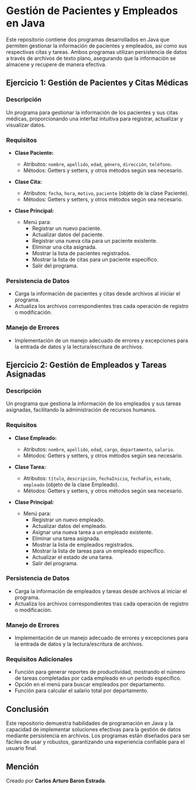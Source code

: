 # Gestión de Pacientes y Empleados en Java

Este repositorio contiene dos programas desarrollados en Java que permiten gestionar la información de pacientes y empleados, así como sus respectivas citas y tareas. Ambos programas utilizan persistencia de datos a través de archivos de texto plano, asegurando que la información se almacene y recupere de manera efectiva.

## Ejercicio 1: Gestión de Pacientes y Citas Médicas

### Descripción
Un programa para gestionar la información de los pacientes y sus citas médicas, proporcionando una interfaz intuitiva para registrar, actualizar y visualizar datos.

### Requisitos
- **Clase Paciente:**
  - Atributos: `nombre`, `apellido`, `edad`, `género`, `dirección`, `teléfono`.
  - Métodos: Getters y setters, y otros métodos según sea necesario.

- **Clase Cita:**
  - Atributos: `fecha`, `hora`, `motivo`, `paciente` (objeto de la clase Paciente).
  - Métodos: Getters y setters, y otros métodos según sea necesario.

- **Clase Principal:**
  - Menú para:
    - Registrar un nuevo paciente.
    - Actualizar datos del paciente.
    - Registrar una nueva cita para un paciente existente.
    - Eliminar una cita asignada.
    - Mostrar la lista de pacientes registrados.
    - Mostrar la lista de citas para un paciente específico.
    - Salir del programa.

### Persistencia de Datos
- Carga la información de pacientes y citas desde archivos al iniciar el programa.
- Actualiza los archivos correspondientes tras cada operación de registro o modificación.

### Manejo de Errores
- Implementación de un manejo adecuado de errores y excepciones para la entrada de datos y la lectura/escritura de archivos.

## Ejercicio 2: Gestión de Empleados y Tareas Asignadas

### Descripción
Un programa que gestiona la información de los empleados y sus tareas asignadas, facilitando la administración de recursos humanos.

### Requisitos
- **Clase Empleado:**
  - Atributos: `nombre`, `apellido`, `edad`, `cargo`, `departamento`, `salario`.
  - Métodos: Getters y setters, y otros métodos según sea necesario.

- **Clase Tarea:**
  - Atributos: `título`, `descripción`, `fechaInicio`, `fechaFin`, `estado`, `empleado` (objeto de la clase Empleado).
  - Métodos: Getters y setters, y otros métodos según sea necesario.

- **Clase Principal:**
  - Menú para:
    - Registrar un nuevo empleado.
    - Actualizar datos del empleado.
    - Asignar una nueva tarea a un empleado existente.
    - Eliminar una tarea asignada.
    - Mostrar la lista de empleados registrados.
    - Mostrar la lista de tareas para un empleado específico.
    - Actualizar el estado de una tarea.
    - Salir del programa.

### Persistencia de Datos
- Carga la información de empleados y tareas desde archivos al iniciar el programa.
- Actualiza los archivos correspondientes tras cada operación de registro o modificación.

### Manejo de Errores
- Implementación de un manejo adecuado de errores y excepciones para la entrada de datos y la lectura/escritura de archivos.

### Requisitos Adicionales
- Función para generar reportes de productividad, mostrando el número de tareas completadas por cada empleado en un período específico.
- Opción en el menú para buscar empleados por departamento.
- Función para calcular el salario total por departamento.

## Conclusión
Este repositorio demuestra habilidades de programación en Java y la capacidad de implementar soluciones efectivas para la gestión de datos mediante persistencia en archivos. Los programas están diseñados para ser fáciles de usar y robustos, garantizando una experiencia confiable para el usuario final.

## Mención
Creado por **Carlos Arturo Baron Estrada**.
